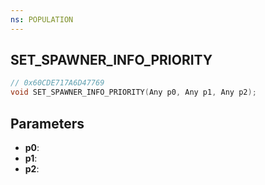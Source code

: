 ```yaml
---
ns: POPULATION
---
```

## SET_SPAWNER_INFO_PRIORITY

```c
// 0x60CDE717A6D47769
void SET_SPAWNER_INFO_PRIORITY(Any p0, Any p1, Any p2);
```

## Parameters
* **p0**:
* **p1**:
* **p2**:
